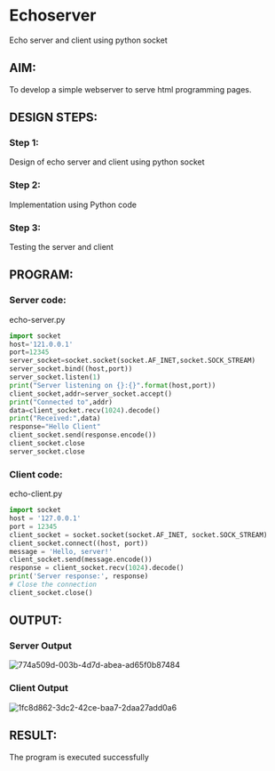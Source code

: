 # Echoserver
Echo server and client using python socket

## AIM:
To develop a simple webserver to serve html programming pages.

## DESIGN STEPS:

### Step 1:

Design of echo server and client using python socket

### Step 2:

Implementation using Python code

### Step 3:

Testing the server and client 

## PROGRAM:
### Server code:
echo-server.py
```py
import socket
host='121.0.0.1'
port=12345
server_socket=socket.socket(socket.AF_INET,socket.SOCK_STREAM)
server_socket.bind((host,port))
server_socket.listen(1)
print("Server listening on {}:{}".format(host,port))
client_socket,addr=server_socket.accept()
print("Connected to",addr)
data=client_socket.recv(1024).decode()
print("Received:",data)
response="Hello Client"
client_socket.send(response.encode())
client_socket.close
server_socket.close
```
### Client code:
echo-client.py
```py
import socket
host = '127.0.0.1' 
port = 12345 
client_socket = socket.socket(socket.AF_INET, socket.SOCK_STREAM)
client_socket.connect((host, port))
message = 'Hello, server!'
client_socket.send(message.encode())
response = client_socket.recv(1024).decode()
print('Server response:', response)
# Close the connection
client_socket.close()
```

## OUTPUT:
### Server Output
![774a509d-003b-4d7d-abea-ad65f0b87484](https://github.com/Prajeeth17/Echoserver/assets/120513885/060d042b-cb45-490f-a708-2c1cd7b72526)
### Client Output
![1fc8d862-3dc2-42ce-baa7-2daa27add0a6](https://github.com/Prajeeth17/Echoserver/assets/120513885/0fe61cb8-9349-4944-885d-d58275a8780f)

## RESULT:
The program is executed successfully
